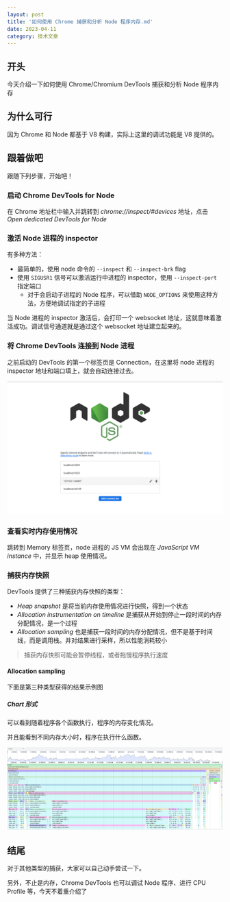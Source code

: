 ```yaml
---
layout: post
title: '如何使用 Chrome 捕获和分析 Node 程序内存.md'
date: 2023-04-11
category: 技术文章
---
```


## 开头

今天介绍一下如何使用 Chrome/Chromium DevTools 捕获和分析 Node 程序内存



## 为什么可行

因为 Chrome 和 Node 都基于 V8 构建，实际上这里的调试功能是 V8 提供的。



## 跟着做吧

跟随下列步骤，开始吧！

### 启动 Chrome DevTools for Node

在 Chrome 地址栏中输入并跳转到   *chrome://inspect/#devices*   地址，点击   *Open dedicated DevTools for Node*

### 激活 Node 进程的 inspector

有多种方法：

- 最简单的，使用 node 命令的   `--inspect`   和   `--inspect-brk`  flag
- 使用   `SIGUSR1`  信号可以激活运行中进程的 inspector，使用   `--inspect-port`  指定端口
    - 对于会启动子进程的 Node 程序，可以借助   `NODE_OPTIONS`  来使用这种方法，方便地调试指定的子进程




当 Node 进程的 inspector 激活后，会打印一个 websocket 地址，这就意味着激活成功。调试信号通道就是通过这个 websocket 地址建立起来的。

### 将 Chrome DevTools 连接到 Node 进程

之前启动的 DevTools 的第一个标签页是 Connection，在这里将 node 进程的 inspector 地址和端口填上，就会自动连接过去。

![](/attachments/Pasted%20image%2020240315130231.png)

### 查看实时内存使用情况

跳转到 Memory 标签页，node 进程的 JS VM 会出现在   *JavaScript VM instance*   中，并显示 heap 使用情况。

### 捕获内存快照

DevTools 提供了三种捕获内存快照的类型：

- *Heap snapshot*   是将当前内存使用情况进行快照，得到一个状态
- *Allocation instrumentation on timeline*   是捕获从开始到停止一段时间的内存分配情况，是一个过程
- *Allocation sampling*   也是捕获一段时间的内存分配情况，但不是基于时间线，而是调用栈。并对结果进行采样，所以性能消耗较小


> 捕获内存快照可能会暂停线程，或者拖慢程序执行速度



#### Allocation sampling

下面是第三种类型获得的结果示例图

##### Chart 形式

可以看到随着程序各个函数执行，程序的内存变化情况。

并且能看到不同内存大小时，程序在执行什么函数。


![](/attachments/Pasted%20image%2020240315130242.png)




## 结尾

对于其他类型的捕获，大家可以自己动手尝试一下。



另外，不止是内存，Chrome DevTools 也可以调试 Node 程序、进行 CPU Profile 等，今天不着重介绍了

